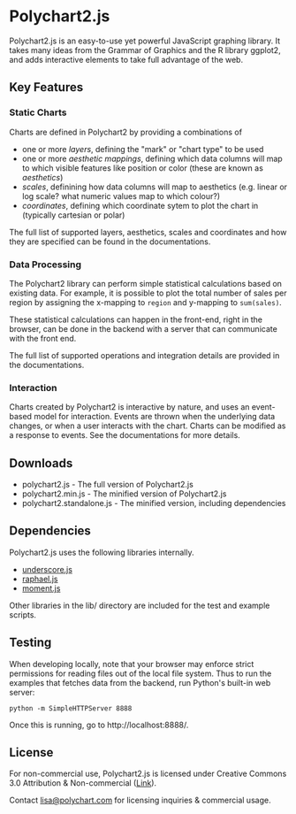 Polychart2.js
=============

Polychart2.js is an easy-to-use yet powerful JavaScript graphing library. It
takes many ideas from the Grammar of Graphics and the R library ggplot2, and
adds interactive elements to take full advantage of the web.

Key Features
------------

### Static Charts

Charts are defined in Polychart2 by providing a combinations of 

* one or more _layers_, defining the "mark" or "chart type" to be used
* one or more _aesthetic mappings_, defining which data columns will map to
  which visible features like position or color (these are known as
  _aesthetics_)
* _scales_, definining how data columns will map to aesthetics (e.g. linear or 
  log scale? what numeric values map to which colour?)
* _coordinates_, defining which coordinate sytem to plot the chart in (typically
  cartesian or polar)

The full list of supported layers, aesthetics, scales and coordinates and how
they are specified can be found in the documentations.

### Data Processing

The Polychart2 library can perform simple statistical calculations based on
existing data. For example, it is possible to plot the total number of sales
per region by assigning the x-mapping to `region` and y-mapping to
`sum(sales)`.

These statistical calculations can happen in the front-end, right in the
browser, can be done in the backend with a server that can communicate with
the front end.

The full list of supported operations and integration details are provided in
the documentations.

### Interaction

Charts created by Polychart2 is interactive by nature, and uses an event-based
model for interaction. Events are thrown when the underlying data changes, or 
when a user interacts with the chart. Charts can be modified as a response to 
events. See the documentations for more details.

Downloads
---------

* polychart2.js - The full version of Polychart2.js
* polychart2.min.js - The minified version of Polychart2.js
* polychart2.standalone.js - The minified version, including dependencies

Dependencies
------------

Polychart2.js uses the following libraries internally.
* [underscore.js](http://documentcloud.github.com/underscore/)
* [raphael.js](http://raphaeljs.com/)
* [moment.js](http://momentjs.com/)

Other libraries in the lib/ directory are included for the test and example
scripts.

Testing
-------
When developing locally, note that your browser may enforce strict permissions
for reading files out of the local file system. Thus to run the examples that
fetches data from the backend, run Python's built-in web server:

```
python -m SimpleHTTPServer 8888
```

Once this is running, go to http://localhost:8888/.

License
-------

For non-commercial use, Polychart2.js is licensed under Creative Commons 3.0
Attribution & Non-commercial ([Link](http://creativecommons.org/licenses/by-nc/3.0/)).

Contact lisa@polychart.com for licensing inquiries & commercial usage.

